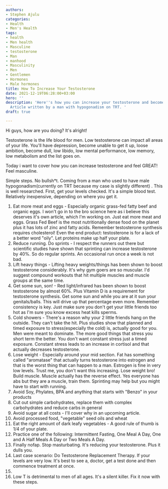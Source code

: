 ```yaml
---
authors:
- Stephen Ajulu
categories:
- Health
- Men's Health
tags:
- health
- Men health
- Masculine
- testosterone
- Man
- manhood
- Masculinity
- Men
- Gentlemen
- Hormones
- Male hormones
title: How To Increase Your Testosterone
date: 2021-12-19T06:28:00+03:00
hero: ''
description: 'Here''s how you can increase your testosterone and become more masculine.
  Article written by a man with hypogonadism on TRT. '
draft: true

---
```

Hi guys, how are you doing? It's alright!

Testosterone is the life blood for men. Low testosterone can impact all areas of your life. You'll have depression, become unable to get it up, loose ambition, become dull, low libido, low mental performance, low memory, low metabolism and the list goes on. 

Today i want to cover how you can increase testosterone and feel GREAT! Feel masculine. 

Simple steps. No bullsh*t. Coming from a man who used to have male hypogonadism(currently on TRT because my case is slightly different) . This is well researched. First, get your levels checked. It's a simple blood test. Relatively inexpensive, depending on where you get it. 

 1. Eat more meat and eggs - Especially organic grass-fed fatty beef and organic eggs. I won't go in to the bro science here as i believe this deserves it's own article, which I'm working on. Just eat more meat and eggs. Grass Fed Beef is the most nutritionally dense food on the planet plus it has lots of zinc and fatty acids. Remember testosterone synthesis requires cholesterol! Even the end product: testosterone is for a lack of a better word "oily". Let proteins make up half your plate.
 2. Reduce running. Do sprints - I respect the runners out there but scientific studies have shown that sprinting can increase testosterone by 40%. So do regular sprints. An occasional run once a week is not bad.
 3. Lift heavy things - Lifting heavy weights/things has been shown to boost testosterone considerably. It's why gym goers are so muscular. I'd suggest compound workouts that hit multiple muscles and muscle groups at the same time.
 4. Get some sun, son! - Red light/infrared has been shown to boost testosterone by almost 60%. Plus Vitamin D is a requirement for testosterone synthesis. Get some sun and while you are at it sun your genitals/balls. This will drive up that percentage even more. Remember consistency is key. Just make sure you don't get your little friends too hot as I'm sure you know excess heat kills sperms.
 5. Cold showers - There's a reason why your 2 little friends hang on the outside. They can't take the hit. Plus studies show that planned and timed exposure to stress(especially the cold) is, actually good for you. Men were meant to dominate. The more good things that stress you short term the better. You don't want constant stress just a timed exposure. Constant stress leads to an increase in cortisol and that actually decreases testosterone.
 6. Lose weight - Especially around your mid section. Fat has something called "aromatase" that actually turns testosterone into estrogen and that is the worst thing that can happen to a man. Estrogen is fine in very low levels. Trust me, you don't want this increasing. Lose weight bro! Build muscle. Muscle actually has the reverse effect. Yes everyone has abs but they are a muscle, train them. Sprinting may help but you might have to start with running.
 7. Avoid Soy, Phylates, BPA and anything that starts with "Benzo" in your products
 8. Cut out simple carbohydrates, replace them with complex carbohydrates and reduce carbs in general
 9. Avoid sugar at all costs - I'll cover why in an upcoming article.
10. Avoid processed food, "vegetable" seed oils and wheat
11. Eat the right amount of dark leafy vegetables - A good rule of thumb is 1/4 of your plate.
12. Practice one of the following: Intermittent Fasting, One Meal A Day, One and A Half Meals A Day or Two Meals A Day. 
13. Finally nofap. Stop masturbating.  It's reducing your testosterone. Plus it dulls you. 
14. Last case scenario: Do Testosterone Replacement Therapy. If your levels are very low. It's best to see a, doctor, get a test done and then commence treatment at once.
15. 
16. Low T is detrimental to men of all ages. It's a silent killer. Fix it now with these steps. 